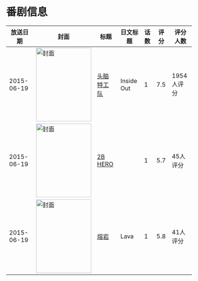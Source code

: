 # 番剧信息

|放送日期|封面|标题|日文标题|话数|评分|评分人数|
|---|---|---|---|---|---|---|
|2015-06-19|<img src="//lain.bgm.tv/pic/cover/c/b7/5b/119035_7Iikg.jpg" alt="封面" style="width:150px;height:200px;object-fit:cover;">|[头脑特工队](https://bangumi.tv/subject/119035)|Inside Out|1|7.5|1954人评分|
|2015-06-19|<img src="//lain.bgm.tv/pic/cover/c/50/c2/137757_VfM2F.jpg" alt="封面" style="width:150px;height:200px;object-fit:cover;">|[2B HERO](https://bangumi.tv/subject/137757)||1|5.7|45人评分|
|2015-06-19|<img src="//lain.bgm.tv/pic/cover/c/4f/86/140187_R3554.jpg" alt="封面" style="width:150px;height:200px;object-fit:cover;">|[熔岩](https://bangumi.tv/subject/140187)|Lava|1|5.8|41人评分|
